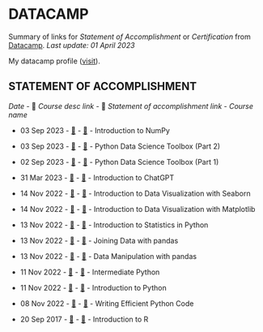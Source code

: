 # DATACAMP
Summary of links for *Statement of Accomplishment* or *Certification* from [Datacamp](https://www.datacamp.com/).
_Last update: 01 April 2023_

My datacamp profile ([visit](https://app.datacamp.com/profile/nitrataripin)).

## STATEMENT OF ACCOMPLISHMENT
_Date_ - 📃 _Course desc link_ - 📜 _Statement of accomplishment link_ - _Course name_

- 03 Sep 2023 - [📃](https://www.datacamp.com/completed/statement-of-accomplishment/course/f627500f9efa885871c596f7ee670515b1a36864) - [📜](https://www.datacamp.com/statement-of-accomplishment/course/f627500f9efa885871c596f7ee670515b1a36864?raw=1) - Introduction to NumPy

- 03 Sep 2023 - [📃](https://www.datacamp.com/completed/statement-of-accomplishment/course/cdec6e6267c4c7322f735527022f9f1d7aab33e5) - [📜](https://www.datacamp.com/statement-of-accomplishment/course/cdec6e6267c4c7322f735527022f9f1d7aab33e5?raw=1) - Python Data Science Toolbox (Part 2)

- 02 Sep 2023 - [📃](https://www.datacamp.com/completed/statement-of-accomplishment/course/3257a60e8c832b11fef4e959119d77f2f5be0be0) - [📜](https://www.datacamp.com/statement-of-accomplishment/course/3257a60e8c832b11fef4e959119d77f2f5be0be0?raw=1) - Python Data Science Toolbox (Part 1)

- 31 Mar 2023 - [📃](https://www.datacamp.com/completed/statement-of-accomplishment/course/7b2e0a0df668533e28d4b62d14deefff6f4cfb96) - [📜](https://www.datacamp.com/statement-of-accomplishment/course/7b2e0a0df668533e28d4b62d14deefff6f4cfb96?raw=1) - Introduction to ChatGPT

- 14 Nov 2022 - [📃](https://www.datacamp.com/completed/statement-of-accomplishment/course/d3bade4e72d7e75a9d974026b4c482b7d3037e79) - [📜](https://www.datacamp.com/statement-of-accomplishment/course/d3bade4e72d7e75a9d974026b4c482b7d3037e79?raw=1) - Introduction to Data Visualization with Seaborn

- 14 Nov 2022 - [📃](https://www.datacamp.com/completed/statement-of-accomplishment/course/f6bd7e85f1cf82a552d05c41903ccefd50499c95) - [📜](https://www.datacamp.com/statement-of-accomplishment/course/f6bd7e85f1cf82a552d05c41903ccefd50499c95?raw=1) - Introduction to Data Visualization with Matplotlib

- 13 Nov 2022 - [📃](https://www.datacamp.com/completed/statement-of-accomplishment/course/8360f8da9da34e8f8790333f398e744bd89f6f84) - [📜](https://www.datacamp.com/statement-of-accomplishment/course/8360f8da9da34e8f8790333f398e744bd89f6f84?raw=1) - Introduction to Statistics in Python

- 13 Nov 2022 - [📃](https://www.datacamp.com/completed/statement-of-accomplishment/course/5fe03b09dd9e828f08ed9d85be9a80ff4e2d8c01) - [📜](https://www.datacamp.com/statement-of-accomplishment/course/5fe03b09dd9e828f08ed9d85be9a80ff4e2d8c01?raw=1) - Joining Data with pandas

- 13 Nov 2022 - [📃](https://www.datacamp.com/completed/statement-of-accomplishment/course/ba2c2c5650aea2cd5c5d967cb4ac0ecd1472ad2b) - [📜](https://www.datacamp.com/statement-of-accomplishment/course/ba2c2c5650aea2cd5c5d967cb4ac0ecd1472ad2b?raw=1) - Data Manipulation with pandas

- 11 Nov 2022 - [📃](https://www.datacamp.com/completed/statement-of-accomplishment/course/28413170c44157aba933db4e063da12c76073b33) - [📜](https://www.datacamp.com/statement-of-accomplishment/course/28413170c44157aba933db4e063da12c76073b33?raw=1) - Intermediate Python

- 11 Nov 2022 - [📃](https://www.datacamp.com/completed/statement-of-accomplishment/course/50b44a5e2a6564f2921fa3f5d9ca3eda82bd79d4) - [📜](https://www.datacamp.com/statement-of-accomplishment/course/50b44a5e2a6564f2921fa3f5d9ca3eda82bd79d4?raw=1) - Introduction to Python

- 08 Nov 2022 - [📃](https://www.datacamp.com/completed/statement-of-accomplishment/course/853044b85f67cba0bdfe0eceec55e947ad03ddc1) - [📜](https://www.datacamp.com/statement-of-accomplishment/course/853044b85f67cba0bdfe0eceec55e947ad03ddc1?raw=1) - Writing Efficient Python Code

- 20 Sep 2017 - [📃](https://www.datacamp.com/completed/statement-of-accomplishment/course/8ef8c91a58a50ce67e12f1e0df3f52a67dbb30c1) - [📜](https://www.datacamp.com/statement-of-accomplishment/course/8ef8c91a58a50ce67e12f1e0df3f52a67dbb30c1?raw=1) - Introduction to R
